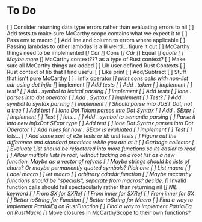 # To Do
[ ] Consider returning data type errors rather than evaluating errors to nil
[ ] Add tests to make sure McCarthy scope contains what we expect it to
[ ] Pass env to macro
[ ] Add line and column to errors where applicable
[ ] Passing lambdas to other lambdas is a lil weird... figure it out
[ ] McCarthy things need to be implemented
    [*] Car
    [*] Cons
    [*] Cdr
    [*] Equal
    [*] quote
    [ ] Maybe more
    [*] McCarthy context??? as a type of Rust context?
    [ ] Make sure all McCarthy things are added
[ ] Lib user defined Rust Contexts
[ ] Rust context of lib that I find useful
    [ ] Like print
    [ ] Add/Subtract
    [ ] Stuff that isn't pure McCarthy
[ ] . infix operator
    [*] print cons cells with non-list cdr using dot infix
        [*] implement
        [*] Add tests
    [ ] Add . token
        [ ] implement
        [ ] test?
    [ ] Add . symbol to lexical parsing
        [ ] implement
        [ ] Add tests
            [ ] lone . parses into dot operator
    [ ] Add . Syntax
        [ ] implement
        [ ] Test?
    [ ] Add . symbol to syntax parsing
        [ ] implement
            [ ] Should parse into JUST Dot, not a tree
        [ ] Add test
             [ ] lone Dot Token parses into Dot Syntax
    [ ] Add . SExpr
        [ ] implement
        [ ] Test
            [ ] lots...
    [ ] Add . symbol to semantic parsing
        [ ] Parse it into new infixDot SExpr type
        [ ] Add test
            [ ] lone Dot Syntax parses into Dot Operator
    [ ] Add rules for how . SExpr is evaluated
        [ ] implement
        [ ] Test
            [ ] lots...
    [ ] Add some sort of e2e tests or lib unit tests
        [ ] Figure out the difference and standard practices while you are at it
[ ] Garbage collector
[ ] Evaluate List should be refactored into more functions so its easier to read
[ ] Allow multiple lists in root, without tacking on a root list as a new
    function. Maybe as a vector of refvals
[ ] Maybe strings should be lists of chars? Or maybe permanently quoted symbols?
    Pick one
[ ] List macro
[ ] Label macro
[ ] let macro
[ ] arbitrary cdaddr function
[ ] Maybe mccarthy functions should be "specials", separate from macros?
    decide.
[*] Invalid function calls should fail spectacularly rather than returning nil
[*] NIL keyword
[ ] From SX for SXRef
[ ] From inner for SXRef
[ ] From inner for SX
[ ] Better toString for Function
[ ] Better toString for Macro
[ ] Find a way to implement PartialEq on RustFunction
[ ] Find a way to implement PartialEq on RustMacro
[*] Move closures in McCarthyScope to their own functions?
